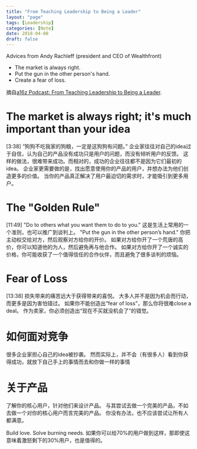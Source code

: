 ```yaml
---
title: "From Teaching Leadership to Being a Leader"
layout: "page"
tags: [Leadership]
categories: [Note]
date: 2018-04-08
draft: false
---
```


Advices from Andy Rachleff (president and CEO of Wealthfront)

- The market is always right.
- Put the gun in the other person's hand.
- Create a fear of loss.

摘自[a16z Podcast: From Teaching Leadership to Being a Leader](https://soundcloud.com/a16z/rachleff-coates-breakline-vets).

<!--more-->

# The market is always right; it's much important than your idea

[3:38]
“狗狗不吃我家的狗粮，一定是这狗狗有问题。”
企业家往往对自己的idea过于自信，认为自己的产品没有成功只是用户的问题，而没有倾听用户的反馈。
这样的做法，很难带来成功。而相对的，成功的企业往往都不是因为它们最初的idea。
企业家更需要做的是，找出愿意使用你的产品的用户，并想办法为他们创造更多的价值。
当你的产品真正解决了用户最迫切的需求时，才能吸引到更多用户。

# The "Golden Rule"

[11:49]
"Do to others what you want them to do to you."
这是生活上常用的一个准则，也可以推广到谈判上。
"Put the gun in the other person’s hand."
你把主动权交给对方，然后观察对方给你的开价。
如果对方给你开了一个荒唐的高价，你可以知道他的为人，然后避免再与他合作。
如果对方给你开了一个诚实的价格，你可能收获了一个值得信任的合作伙伴，而且避免了很多谈判的烦恼。

# Fear of Loss

[13:38]
损失带来的痛苦远大于获得带来的喜悦。
大多人并不是因为机会而行动，而更多是因为害怕错过。
如果你不能创造出“fear of loss”，那么你将很难close a deal。
作为卖家，你必须创造出“现在不买就没机会了”的错觉。

# 如何面对竞争

很多企业家担心自己的idea被抄袭。
然而实际上，并不会（有很多人）看到你获得成功，就放下自己手上的事情而去和你做一样的事情

# 关于产品

了解你的核心用户，针对他们来设计产品。
与其尝试去做一个完美的产品，不如去做一个对你的核心用户而言完美的产品。
你没有办法，也不应该尝试让所有人都满意。

Build love. Solve burning needs.
如果你可以给70%的用户做到这样，那即使这意味着激怒剩下的30%用户，也是值得的。
